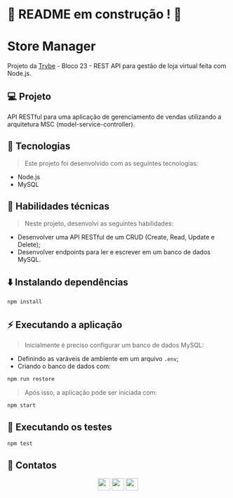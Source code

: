 # :construction: README em construção ! :construction:
<!-- Olá, Tryber!
Esse é apenas um arquivo inicial para o README do seu projeto.
É essencial que você preencha esse documento por conta própria, ok?
Não deixe de usar nossas dicas de escrita de README de projetos, e deixe sua criatividade brilhar!
:warning: IMPORTANTE: você precisa deixar nítido:
- quais arquivos/pastas foram desenvolvidos por você; 
- quais arquivos/pastas foram desenvolvidos por outra pessoa estudante;
- quais arquivos/pastas foram desenvolvidos pela Trybe.
-->

# Store Manager
Projeto da [Trybe](https://www.betrybe.com/) - Bloco 23 - REST API para gestão de loja virtual feita com Node.js.

## 💻 Projeto

API RESTful para uma aplicação de gerenciamento de vendas utilizando a arquitetura MSC (model-service-controller).

## 🚀 Tecnologias
> Este projeto foi desenvolvido com as seguintes tecnologias:

- Node.js
- MySQL

## 📌 Habilidades técnicas

> Neste projeto, desenvolvi as seguintes habilidades:

- Desenvolver uma API RESTful de um CRUD (Create, Read, Update e Delete);
- Desenvolver endpoints para ler e escrever em um banco de dados MySQL.

## ⬇️ Instalando dependências

```bash
npm install
``` 

## ⚡ Executando a aplicação

> Inicialmente é preciso configurar um banco de dados MySQL:
- Definindo as varáveis de ambiente em um arquivo `.env`;
- Criando o banco de dados com:
```bash
npm run restore
```
> Após isso, a aplicação pode ser iniciada com:
```bash
npm start
``` 

## 🧪 Executando os testes

```bash
npm test
```

## 💬 Contatos

<div align="center" style="display: inline_block">
  <a href="https://" target="_blank"><img height="28rem" src="https://img.shields.io/badge/my_portfolio-3fc337?style=for-the-badge" target="_blank"></a> 
  <a href="https://www.linkedin.com/in/andreugross" target="_blank"><img height="28rem" src="https://img.shields.io/badge/LinkedIn-0077B5?style=for-the-badge&logo=linkedin&logoColor=white"></a> 
  <a href = "mailto:andgross@gmail.com"><img height="28rem" src="https://img.shields.io/badge/Gmail-D14836?style=for-the-badge&logo=gmail&logoColor=white" target="_blank"></a>
</div>
